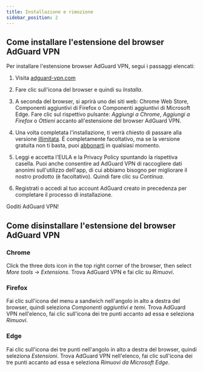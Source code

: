 ```yaml
---
title: Installazione e rimozione
sidebar_position: 2
---
```


## Come installare l'estensione del browser AdGuard VPN

Per installare l'estensione browser AdGuard VPN, segui i passaggi elencati:

1. Visita [adguard-vpn.com](https://adguard-vpn.com/browser-extension/overview.html)

2. Fare clic sull'icona del browser e quindi su *Installa*.

3. A seconda del browser, si aprirà uno dei siti web: Chrome Web Store, Componenti aggiuntivi di Firefox o Componenti aggiuntivi di Microsoft Edge. Fare clic sul rispettivo pulsante: *Aggiungi a Chrome*, *Aggiungi a Firefox* o *Ottieni* accanto all'estensione del browser AdGuard VPN.

4. Una volta completata l'installazione, ti verrà chiesto di passare alla versione [illimitata](https://adguard-vpn.com/thankyou.html). È completamente facoltativo, ma se la versione gratuita non ti basta, puoi [abbonarti](/general/subscription.md) in qualsiasi momento.

4. Leggi e accetta l'EULA e la Privacy Policy spuntando la rispettiva casella. Puoi anche consentire ad AdGuard VPN di raccogliere dati anonimi sull'utilizzo dell'app, di cui abbiamo bisogno per migliorare il nostro prodotto (è facoltativo). Quindi fare clic su *Continua*.

5. Registrati o accedi al tuo account AdGuard creato in precedenza per completare il processo di installazione.

Goditi AdGuard VPN!

## Come disinstallare l'estensione del browser AdGuard VPN

### Chrome

Click the three dots icon in the top right corner of the browser, then select *More tools → Extensions*. Trova AdGuard VPN e fai clic su *Rimuovi*.

### Firefox

Fai clic sull'icona del menu a sandwich nell'angolo in alto a destra del browser, quindi seleziona *Componenti aggiuntivi e temi*. Trova AdGuard VPN nell'elenco, fai clic sull'icona dei tre punti accanto ad essa e seleziona *Rimuovi*.

### Edge

Fai clic sull'icona dei tre punti nell'angolo in alto a destra del browser, quindi seleziona *Estensioni*. Trova AdGuard VPN nell'elenco, fai clic sull'icona dei tre punti accanto ad essa e seleziona *Rimuovi da Microsoft Edge*.